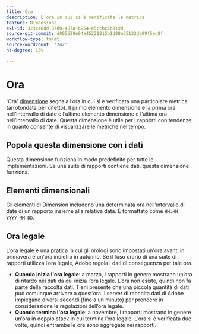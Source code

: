 ```yaml
---
title: Ora
description: L’ora in cui si è verificata la metrica.
feature: Dimensions
exl-id: 323c46dd-87d0-487a-b954-e5ccbc1b919d
source-git-commit: d095628e94a45221815b1d08e35132de09f5ed8f
workflow-type: tm+mt
source-wordcount: '242'
ht-degree: 13%

---
```


# Ora

&#39;Ora&#39; [dimensione](overview.md) segnala l’ora in cui si è verificata una particolare metrica (arrotondata per difetto). Il primo elemento dimensione è la prima ora nell’intervallo di date e l’ultimo elemento dimensione è l’ultima ora nell’intervallo di date. Questa dimensione è utile per i rapporti con tendenze, in quanto consente di visualizzare le metriche nel tempo.

## Popola questa dimensione con i dati

Questa dimensione funziona in modo predefinito per tutte le implementazioni. Se una suite di rapporti contiene dati, questa dimensione funziona.

## Elementi dimensionali

Gli elementi di Dimension includono una determinata ora nell’intervallo di date di un rapporto insieme alla relativa data. È formattato come `HH:HH YYYY-MM-DD`.

## Ora legale

L&#39;ora legale è una pratica in cui gli orologi sono impostati un&#39;ora avanti in primavera e un&#39;ora indietro in autunno. Se il fuso orario di una suite di rapporti utilizza l’ora legale, Adobe regola i dati di conseguenza per tale ora.

* **Quando inizia l&#39;ora legale**: a marzo, i rapporti in genere mostrano un’ora di ritardo nei dati da cui inizia l’ora legale. L’ora non esiste, quindi non fa parte della raccolta dati. Tieni presente che una piccola quantità di dati può comunque arrivare a quest’ora. I server di raccolta dati di Adobe impiegano diversi secondi (fino a un minuto) per prendere in considerazione le regolazioni dell’ora legale.
* **Quando termina l&#39;ora legale**: a novembre, i rapporti mostrano in genere un’ora in doppio stack in cui termina l’ora legale. L’ora si è verificata due volte, quindi entrambe le ore sono aggregate nei rapporti.
